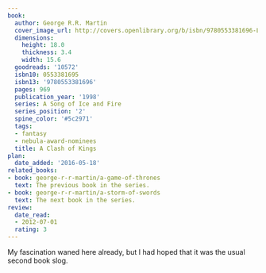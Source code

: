 ```yaml
---
book:
  author: George R.R. Martin
  cover_image_url: http://covers.openlibrary.org/b/isbn/9780553381696-L.jpg
  dimensions:
    height: 18.0
    thickness: 3.4
    width: 15.6
  goodreads: '10572'
  isbn10: 0553381695
  isbn13: '9780553381696'
  pages: 969
  publication_year: '1998'
  series: A Song of Ice and Fire
  series_position: '2'
  spine_color: '#5c2971'
  tags:
  - fantasy
  - nebula-award-nominees
  title: A Clash of Kings
plan:
  date_added: '2016-05-18'
related_books:
- book: george-r-r-martin/a-game-of-thrones
  text: The previous book in the series.
- book: george-r-r-martin/a-storm-of-swords
  text: The next book in the series.
review:
  date_read:
  - 2012-07-01
  rating: 3
---
```


My fascination waned here already, but I had hoped that it was the usual second book slog.
